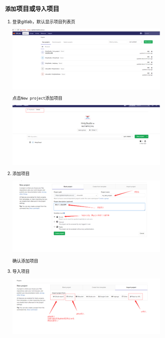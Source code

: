 ## `添加`项目或`导入`项目
1. 登录gitlab，默认显示项目列表页    
    
    ![](/系统集成部/石万/resource/gitlab/TIM截图20180417134252.png)    

    点击`New project`添加项目         

    ![](/系统集成部/石万/resource/gitlab/TIM截图20180417132400.png)    


2. 添加项目  

    ![](/系统集成部/石万/resource/gitlab/TIM截图20180417134708.png)   

    确认添加项目

2. 导入项目

    ![](/系统集成部/石万/resource/gitlab/TIM截图20180417133913.png)    
